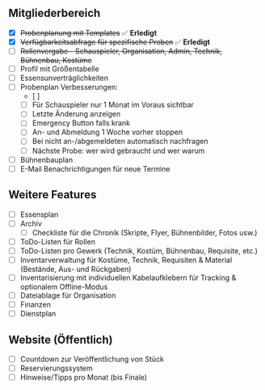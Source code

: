 
## Mitgliederbereich
- [x] ~~Probenplanung mit Templates~~ ✅ **Erledigt**
- [x] ~~Verfügbarkeitsabfrage für spezifische Proben~~ ✅ **Erledigt**
- [ ] ~~Rollenvergabe - Schauspieler, Organisation, Admin, Technik, Bühnenbau, Kostüme~~
- [ ] Profil mit Größentabelle
- [ ] Essensunverträglichkeiten
- [ ] Probenplan Verbesserungen:
  - [ ] 
  - [ ] Für Schauspieler nur 1 Monat im Voraus sichtbar
  - [ ] Letzte Änderung anzeigen
  - [ ] Emergency Button falls krank
  - [ ] An- und Abmeldung 1 Woche vorher stoppen
  - [ ] Bei nicht an-/abgemeldeten automatisch nachfragen
  - [ ] Nächste Probe: wer wird gebraucht und wer warum
- [ ] Bühnenbauplan
- [ ] E-Mail Benachrichtigungen für neue Termine

## Weitere Features
- [ ] Essensplan
- [ ] Archiv
  - [ ] Checkliste für die Chronik (Skripte, Flyer, Bühnenbilder, Fotos usw.)
- [ ] ToDo-Listen für Rollen
- [ ] ToDo-Listen pro Gewerk (Technik, Kostüm, Bühnenbau, Requisite, etc.)
- [ ] Inventarverwaltung für Kostüme, Technik, Requisiten & Material (Bestände, Aus- und Rückgaben)
- [ ] Inventarisierung mit individuellen Kabelaufklebern für Tracking & optionalem Offline-Modus
- [ ] Dateiablage für Organisation
- [ ] Finanzen
- [ ] Dienstplan

## Website (Öffentlich)
- [ ] Countdown zur Veröffentlichung von Stück
- [ ] Reservierungssystem
- [ ] Hinweise/Tipps pro Monat (bis Finale)
